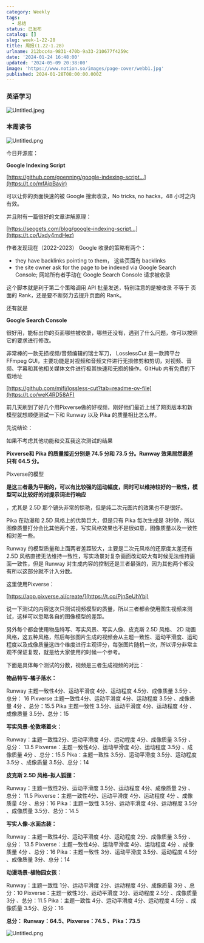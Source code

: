 ```yaml
---
category: Weekly
tags:
  - 总结
status: 已发布
catalog: []
slug: week-1-22-28
title: 周报(1.22-1.28)
urlname: 212bcc4a-9831-470b-9a33-210677f4259c
date: '2024-01-24 16:48:00'
updated: '2024-05-09 20:38:00'
image: 'https://www.notion.so/images/page-cover/webb1.jpg'
published: 2024-01-28T08:00:00.000Z
---
```


### 英语学习


![Untitled.jpeg](https://prod-files-secure.s3.us-west-2.amazonaws.com/5d24fe63-e567-4804-86f9-9fdc62e13082/13f89310-e18e-4344-b5f8-95c58ff07f1e/Untitled.jpeg?X-Amz-Algorithm=AWS4-HMAC-SHA256&X-Amz-Content-Sha256=UNSIGNED-PAYLOAD&X-Amz-Credential=ASIAZI2LB4662RHG24VM%2F20250214%2Fus-west-2%2Fs3%2Faws4_request&X-Amz-Date=20250214T053645Z&X-Amz-Expires=3600&X-Amz-Security-Token=IQoJb3JpZ2luX2VjEP7%2F%2F%2F%2F%2F%2F%2F%2F%2F%2FwEaCXVzLXdlc3QtMiJHMEUCICa55%2BX6eampHiqDDA7Ult%2FNQWsFbK02Y4mi3M%2F63Jw3AiEAgDWWrKA0fvf8IRAyadA8zOq446%2BjZ8eLxl4mgPvmjEIq%2FwMIJxAAGgw2Mzc0MjMxODM4MDUiDP30HsQfPLlwNTvHySrcA49vyLcoItMt4WtIvFFMLnv1r8Dzw5Fy2KfSEE1S1LIB%2BYs1fXfHQoqkxtvKsaFN4GPNudBUxUagQDQM%2Fzd%2F1sujhQjLfCsEeBh72ldIExZ%2Bq7gYOZi0kM99DcJs2EDMWOodfCcAqwdB%2FkjAjVg%2ByZ1quXuZiZOrYE%2BOwb9pTM%2FRp17utkk7jpWUkHU%2BVjuzZ1ycCga5jHUVh1cHaXgKSPdWuFSrVRvabbwrLJgtMzSOE9szuUGtl%2BkwxgoSlVd%2B%2BHEimu8FnNqi1Ub4%2BXgPjt2hk1%2F41C5yU7r8NH84yMt7jDj5j8UPejFit7F%2Fj401rXjGHzSyjtWEM2ggs7BxVqwZn7J37cneMoKJsenNipszRc7U9ewQtDDFp1GBtLc3GopWH%2BVFcPgS6iL8%2BLhHgmrguqBBW9WCacXNtKHRgghD3bqEMUXgXh2sobYhQTOvCIFU3EH%2FHBzfjUWsBwcgGWVdSoSKZ%2F9GH%2BGnE%2BY5IXBMeEbuwZ6nIcn%2Bst4%2F5TQFK5%2BkS8L3%2BEiJpMplFhPAfdlczUAfAGF6y83akrkY0paGWWb332EeEnSVKLPaMHwYesCx4LlLvuytjgTouF2H5ASmdY4wFE62hpYn1Hijpdu7Ezjm72g53e%2BnQGi8ML2qu70GOqUBCPwn5GWk6z7oBNTuyAuAoIHUEH3sra8djS0i3H%2FfqfVhDd1epP7%2FC3Llyc2BNNdBgFYRACab%2BMGGnFGCZeH6p2Om%2Bxp6US88PUinA1S3Xlgwwdm5WdGHwYOUgtLGJ%2BhrHR20I84HXJpT7pyogiCrZRQH2k58SRAfxvjDLZR2da1M%2F3tkH63YhlgoJeGUdg7Nsm9TakLxCHSxxUr1DD5kI6OZw0tB&X-Amz-Signature=09a40b29c488d4cd2b9a9148ce2c506c9fe08d7b77f775a99453754552eadd6b&X-Amz-SignedHeaders=host&x-id=GetObject)


### 本周读书


![Untitled.png](https://prod-files-secure.s3.us-west-2.amazonaws.com/5d24fe63-e567-4804-86f9-9fdc62e13082/4230a01f-03e6-45a7-9f78-5892b7e77e85/Untitled.png?X-Amz-Algorithm=AWS4-HMAC-SHA256&X-Amz-Content-Sha256=UNSIGNED-PAYLOAD&X-Amz-Credential=ASIAZI2LB4662RHG24VM%2F20250214%2Fus-west-2%2Fs3%2Faws4_request&X-Amz-Date=20250214T053645Z&X-Amz-Expires=3600&X-Amz-Security-Token=IQoJb3JpZ2luX2VjEP7%2F%2F%2F%2F%2F%2F%2F%2F%2F%2FwEaCXVzLXdlc3QtMiJHMEUCICa55%2BX6eampHiqDDA7Ult%2FNQWsFbK02Y4mi3M%2F63Jw3AiEAgDWWrKA0fvf8IRAyadA8zOq446%2BjZ8eLxl4mgPvmjEIq%2FwMIJxAAGgw2Mzc0MjMxODM4MDUiDP30HsQfPLlwNTvHySrcA49vyLcoItMt4WtIvFFMLnv1r8Dzw5Fy2KfSEE1S1LIB%2BYs1fXfHQoqkxtvKsaFN4GPNudBUxUagQDQM%2Fzd%2F1sujhQjLfCsEeBh72ldIExZ%2Bq7gYOZi0kM99DcJs2EDMWOodfCcAqwdB%2FkjAjVg%2ByZ1quXuZiZOrYE%2BOwb9pTM%2FRp17utkk7jpWUkHU%2BVjuzZ1ycCga5jHUVh1cHaXgKSPdWuFSrVRvabbwrLJgtMzSOE9szuUGtl%2BkwxgoSlVd%2B%2BHEimu8FnNqi1Ub4%2BXgPjt2hk1%2F41C5yU7r8NH84yMt7jDj5j8UPejFit7F%2Fj401rXjGHzSyjtWEM2ggs7BxVqwZn7J37cneMoKJsenNipszRc7U9ewQtDDFp1GBtLc3GopWH%2BVFcPgS6iL8%2BLhHgmrguqBBW9WCacXNtKHRgghD3bqEMUXgXh2sobYhQTOvCIFU3EH%2FHBzfjUWsBwcgGWVdSoSKZ%2F9GH%2BGnE%2BY5IXBMeEbuwZ6nIcn%2Bst4%2F5TQFK5%2BkS8L3%2BEiJpMplFhPAfdlczUAfAGF6y83akrkY0paGWWb332EeEnSVKLPaMHwYesCx4LlLvuytjgTouF2H5ASmdY4wFE62hpYn1Hijpdu7Ezjm72g53e%2BnQGi8ML2qu70GOqUBCPwn5GWk6z7oBNTuyAuAoIHUEH3sra8djS0i3H%2FfqfVhDd1epP7%2FC3Llyc2BNNdBgFYRACab%2BMGGnFGCZeH6p2Om%2Bxp6US88PUinA1S3Xlgwwdm5WdGHwYOUgtLGJ%2BhrHR20I84HXJpT7pyogiCrZRQH2k58SRAfxvjDLZR2da1M%2F3tkH63YhlgoJeGUdg7Nsm9TakLxCHSxxUr1DD5kI6OZw0tB&X-Amz-Signature=c00aaad5060dccdd941d428a4093a894972880d6f9c92083343c6ac640fde9ed&X-Amz-SignedHeaders=host&x-id=GetObject)


今日开源库：


**Google Indexing Script**


[https://github.com/goenning/google-indexing-script…](https://t.co/mfAipBayir)


可以让你的页面快速的被 Google 搜索收录，No tricks, no hacks，48 小时之内有效。

并且附有一篇很好的文章讲解原理：


[https://seogets.com/blog/google-indexing-script…](https://t.co/Uxdy4mdHez)


作者发现现在（2022-2023） Google 收录的策略有两个：

- they have backlinks pointing to them， 这些页面有 backlinks
- the site owner ask for the page to be indexed via Google Search Console; 网站所有者手动在 Google Search Console 请求被收录

这个脚本就是利于第二个策略调用 API 批量发送，特别注意的是被收录 不等于 页面的 Rank，还是要不断努力去提升页面的 Rank。

还有就是


**Google Search Console**


很好用，能标出你的页面哪些被收录，哪些还没有，遇到了什么问题，你可以按照它的要求进行修改。


非常棒的一款无损视频/音频编辑的瑞士军刀， LosslessCut 是一款跨平台 FFmpeg GUI，主要功能是对视频和音频文件进行无损修剪和剪切，对视频、音频、字幕和其他相关媒体文件进行极其快速和无损的操作。GitHub 内有免费的下载地址


[https://github.com/mifi/lossless-cut?tab=readme-ov-file](https://t.co/weK4RD58AF)


前几天刷到了好几个用Pixverse做的好视频，刚好他们最近上线了网页版本和新模型就想顺便测试一下和 Runway 以及 Pika 的质量相比怎么样。

先说结论：

如果不考虑其他功能和交互我这次测试的结果


**Pixverse和 Pika 的质量接近分别是 74.5 分和 73.5 分。Runway 效果居然最差只有 64.5 分。**


Pixverse的模型


**是这三者最为平衡的，可以有比较强的运动幅度，同时可以维持较好的一致性，模型可以比较好的对提示词进行响应**


，尤其是 2.5D 那个镜头非常的惊艳，但是纯二次元图片的效果也不是很好。

Pika 在动漫和 2.5D 风格上的优势巨大，但是只有 Pika 每次生成是 3秒钟，所以图像质量打分会比其他两个差，写实风格效果也不是很如意，图像质量以及一致性相对差一些。

Runway 的模型质量和上面两者差距较大，主要是二次元风格的还原度太差还有 2.5D 风格直接无法维持一致性，写实场景对复杂画面改动较大有时候无法维持画面一致性，但是 Runway 对生成内容的控制还是三者最强的，因为其他两个都没有所以这部分就不计入分数。

这里使用Pixverse：


[https://app.pixverse.ai/create/](https://t.co/PjnSeUhYbi)


说一下测试的内容这次只测试视频模型的质量，所以三者都会使用图生视频来测试，这样可以忽略各自的图像模型的差距。

另外每个都会使用物品特写、写实风景、写实人像、皮克斯 2.5D 风格、 2D 动画风格，这五种风格，然后每张图片生成的视频会从主题一致性、运动平滑度、运动程度以及成像质量这四个维度进行主观评分，每张图片随机一次，所以评分非常主观不保证复现，就是给大家使用的时候一个参考。

下面是具体每个测试的分数，视频是三者生成视频的对比：


**物品特写-橘子落水：**


Runway   主题一致性4分、运动平滑度 4分、运动程度 4.5分、成像质量 3.5分 、总分： 16
Pixverse 主题一致性4分、运动平滑度 4分、运动程度 3.5分 、成像质量 4分 、总分：15.5
Pika 主题一致性 3.5分、运动平滑度 4分、运动程度 4分 、成像质量 3.5分、总分：15


**写实风景-伦敦塔着火：**


Runway：主题一致性2分、运动平滑度 4分、运动程度 4分、成像质量 3.5分 、总分： 13.5
Pixverse：主题一致性4分、运动平滑度 4分、运动程度 3.5分 、成像质量 4分 、总分：15.5
Pika：主题一致性 3.5分、运动平滑度 3.5分、运动程度 3.5分 、成像质量 3.5分、总分：14


**皮克斯 2.5D 风格-拟人狐狸：**


Runway：主题一致性2分、运动平滑度 3.5分、运动程度 4分、成像质量 2分 、总分： 11.5
Pixverse：主题一致性4分、运动平滑度 4分、运动程度 4分 、成像质量 4分 、总分：16
Pika：主题一致性 3.5分、运动平滑度 4分、运动程度 3.5分 、成像质量 3.5分、总分：14.5


**写实人像-水面古装：**


Runway：主题一致性4分、运动平滑度 4分、运动程度 2分、成像质量 3.5分 、总分： 13.5
Pixverse：主题一致性4分、运动平滑度 4分、运动程度 4分 、成像质量 4分 、总分：16
Pika：主题一致性 3分、运动平滑度 3.5分、运动程度 4.5分 、成像质量 3分、总分：14


**动漫场景-植物园女孩：**


Runway：主题一致性 1分、运动平滑度 2分、运动程度 4分、成像质量 3分 、总分：10
Pixverse：主题一致性3分、运动平滑度 3分、运动程度 2.5分 、成像质量 3分 、总分：11.5
Pika：主题一致性 4分、运动平滑度 4分、运动程度 4.5分 、成像质量 3.5分、总分：16


**总分： Runway：64.5、Pixverse：74.5 、Pika：73.5**


![Untitled.png](https://prod-files-secure.s3.us-west-2.amazonaws.com/5d24fe63-e567-4804-86f9-9fdc62e13082/8e04e5ad-2b05-4144-8058-53bf010acfd3/Untitled.png?X-Amz-Algorithm=AWS4-HMAC-SHA256&X-Amz-Content-Sha256=UNSIGNED-PAYLOAD&X-Amz-Credential=ASIAZI2LB4662RHG24VM%2F20250214%2Fus-west-2%2Fs3%2Faws4_request&X-Amz-Date=20250214T053645Z&X-Amz-Expires=3600&X-Amz-Security-Token=IQoJb3JpZ2luX2VjEP7%2F%2F%2F%2F%2F%2F%2F%2F%2F%2FwEaCXVzLXdlc3QtMiJHMEUCICa55%2BX6eampHiqDDA7Ult%2FNQWsFbK02Y4mi3M%2F63Jw3AiEAgDWWrKA0fvf8IRAyadA8zOq446%2BjZ8eLxl4mgPvmjEIq%2FwMIJxAAGgw2Mzc0MjMxODM4MDUiDP30HsQfPLlwNTvHySrcA49vyLcoItMt4WtIvFFMLnv1r8Dzw5Fy2KfSEE1S1LIB%2BYs1fXfHQoqkxtvKsaFN4GPNudBUxUagQDQM%2Fzd%2F1sujhQjLfCsEeBh72ldIExZ%2Bq7gYOZi0kM99DcJs2EDMWOodfCcAqwdB%2FkjAjVg%2ByZ1quXuZiZOrYE%2BOwb9pTM%2FRp17utkk7jpWUkHU%2BVjuzZ1ycCga5jHUVh1cHaXgKSPdWuFSrVRvabbwrLJgtMzSOE9szuUGtl%2BkwxgoSlVd%2B%2BHEimu8FnNqi1Ub4%2BXgPjt2hk1%2F41C5yU7r8NH84yMt7jDj5j8UPejFit7F%2Fj401rXjGHzSyjtWEM2ggs7BxVqwZn7J37cneMoKJsenNipszRc7U9ewQtDDFp1GBtLc3GopWH%2BVFcPgS6iL8%2BLhHgmrguqBBW9WCacXNtKHRgghD3bqEMUXgXh2sobYhQTOvCIFU3EH%2FHBzfjUWsBwcgGWVdSoSKZ%2F9GH%2BGnE%2BY5IXBMeEbuwZ6nIcn%2Bst4%2F5TQFK5%2BkS8L3%2BEiJpMplFhPAfdlczUAfAGF6y83akrkY0paGWWb332EeEnSVKLPaMHwYesCx4LlLvuytjgTouF2H5ASmdY4wFE62hpYn1Hijpdu7Ezjm72g53e%2BnQGi8ML2qu70GOqUBCPwn5GWk6z7oBNTuyAuAoIHUEH3sra8djS0i3H%2FfqfVhDd1epP7%2FC3Llyc2BNNdBgFYRACab%2BMGGnFGCZeH6p2Om%2Bxp6US88PUinA1S3Xlgwwdm5WdGHwYOUgtLGJ%2BhrHR20I84HXJpT7pyogiCrZRQH2k58SRAfxvjDLZR2da1M%2F3tkH63YhlgoJeGUdg7Nsm9TakLxCHSxxUr1DD5kI6OZw0tB&X-Amz-Signature=bbdcfae5332de762be1612412557f7ffe1f15a5d4392dc34827eba1f81dfac5a&X-Amz-SignedHeaders=host&x-id=GetObject)

